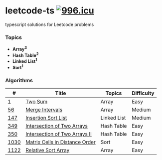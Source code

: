 # leetcode-ts [![996.icu](https://img.shields.io/badge/link-996.icu-red.svg)](https://996.icu)

typescript solutions for Leetcode problems

### Topics

- <strong>Array<sup>3</strong>
- <strong>Hash Table<sup>2</strong>
- <strong>Linked List<sup>1</strong>
- <strong>Sort<sup>1</sup></strong>

### Algorithms

| #                        | Title                                              | Topics      | Difficulty |
| ------------------------ | -------------------------------------------------- | ----------- | ---------- |
| [1](/algorithms/1)       | [Two Sum](/algorithms/1)                           | Array       | Easy       |
| [56](/algorithms/56)     | [Merge Intervals](/algorithms/56)                  | Array       | Medium     |
| [147](/algorithms/147)   | [Insertion Sort List](/algorithms/147)             | Linked List | Medium     |
| [349](/algorithms/349)   | [Intersection of Two Arrays](/algorithms/349)      | Hash Table  | Easy       |
| [350](/algorithms/350)   | [Intersection of Two Arrays II](/algorithms/350)   | Hash Table  | Easy       |
| [1030](/algorithms/1030) | [Matrix Cells in Distance Order](/algorithms/1030) | Sort        | Easy       |
| [1122](/algorithms/1122) | [Relative Sort Array](/algorithms/1122)            | Array       | Easy       |
